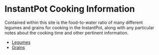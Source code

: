 # InstantPot Cooking Information

Contained within this site is the food-to-water ratio of many different legumes and grains for cooking in the InstantPot, along with any particular notes about the cooking time and other pertinent information.


- [Legumes](/legumes)
- [Grains](/grains)